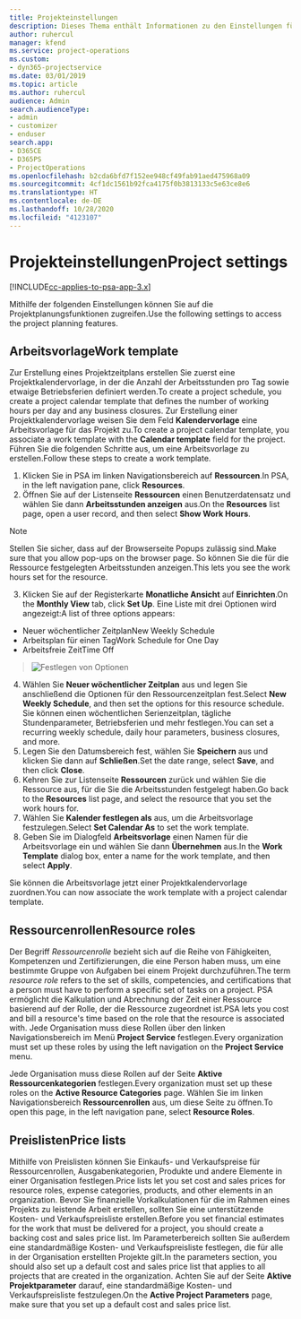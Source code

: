 ```yaml
---
title: Projekteinstellungen
description: Dieses Thema enthält Informationen zu den Einstellungen für das Projektmanagement.
author: ruhercul
manager: kfend
ms.service: project-operations
ms.custom:
- dyn365-projectservice
ms.date: 03/01/2019
ms.topic: article
ms.author: ruhercul
audience: Admin
search.audienceType:
- admin
- customizer
- enduser
search.app:
- D365CE
- D365PS
- ProjectOperations
ms.openlocfilehash: b2cda6bfd7f152ee948cf49fab91aed475968a09
ms.sourcegitcommit: 4cf1dc1561b92fca4175f0b3813133c5e63ce8e6
ms.translationtype: HT
ms.contentlocale: de-DE
ms.lasthandoff: 10/28/2020
ms.locfileid: "4123107"
---
```

# <a name="project-settings"></a><span data-ttu-id="d21e9-103">Projekteinstellungen</span><span class="sxs-lookup"><span data-stu-id="d21e9-103">Project settings</span></span>

[!INCLUDE[cc-applies-to-psa-app-3.x](../includes/cc-applies-to-psa-app-3x.md)]

<span data-ttu-id="d21e9-104">Mithilfe der folgenden Einstellungen können Sie auf die Projektplanungsfunktionen zugreifen.</span><span class="sxs-lookup"><span data-stu-id="d21e9-104">Use the following settings to access the project planning features.</span></span>

## <a name="work-template"></a><span data-ttu-id="d21e9-105">Arbeitsvorlage</span><span class="sxs-lookup"><span data-stu-id="d21e9-105">Work template</span></span>

<span data-ttu-id="d21e9-106">Zur Erstellung eines Projektzeitplans erstellen Sie zuerst eine Projektkalendervorlage, in der die Anzahl der Arbeitsstunden pro Tag sowie etwaige Betriebsferien definiert werden.</span><span class="sxs-lookup"><span data-stu-id="d21e9-106">To create a project schedule, you create a project calendar template that defines the number of working hours per day and any business closures.</span></span> <span data-ttu-id="d21e9-107">Zur Erstellung einer Projektkalendervorlage weisen Sie dem Feld **Kalendervorlage** eine Arbeitsvorlage für das Projekt zu.</span><span class="sxs-lookup"><span data-stu-id="d21e9-107">To create a project calendar template, you associate a work template with the **Calendar template** field for the project.</span></span> <span data-ttu-id="d21e9-108">Führen Sie die folgenden Schritte aus, um eine Arbeitsvorlage zu erstellen.</span><span class="sxs-lookup"><span data-stu-id="d21e9-108">Follow these steps to create a work template.</span></span>

1. <span data-ttu-id="d21e9-109">Klicken Sie in PSA im linken Navigationsbereich auf **Ressourcen**.</span><span class="sxs-lookup"><span data-stu-id="d21e9-109">In PSA, in the left navigation pane, click **Resources**.</span></span> 
2. <span data-ttu-id="d21e9-110">Öffnen Sie auf der Listenseite **Ressourcen** einen Benutzerdatensatz und wählen Sie dann **Arbeitsstunden anzeigen** aus.</span><span class="sxs-lookup"><span data-stu-id="d21e9-110">On the **Resources** list page, open a user record, and then select **Show Work Hours**.</span></span>

  > [!NOTE]
  > <span data-ttu-id="d21e9-111">Stellen Sie sicher, dass auf der Browserseite Popups zulässig sind.</span><span class="sxs-lookup"><span data-stu-id="d21e9-111">Make sure that you allow pop-ups on the browser page.</span></span> <span data-ttu-id="d21e9-112">So können Sie die für die Ressource festgelegten Arbeitsstunden anzeigen.</span><span class="sxs-lookup"><span data-stu-id="d21e9-112">This lets you see the work hours set for the resource.</span></span>
  
3. <span data-ttu-id="d21e9-113">Klicken Sie auf der Registerkarte **Monatliche Ansicht** auf **Einrichten**.</span><span class="sxs-lookup"><span data-stu-id="d21e9-113">On the **Monthly View** tab, click **Set Up**.</span></span> <span data-ttu-id="d21e9-114">Eine Liste mit drei Optionen wird angezeigt:</span><span class="sxs-lookup"><span data-stu-id="d21e9-114">A list of three options appears:</span></span> 

  - <span data-ttu-id="d21e9-115">Neuer wöchentlicher Zeitplan</span><span class="sxs-lookup"><span data-stu-id="d21e9-115">New Weekly Schedule</span></span>
  - <span data-ttu-id="d21e9-116">Arbeitsplan für einen Tag</span><span class="sxs-lookup"><span data-stu-id="d21e9-116">Work Schedule for One Day</span></span>
  - <span data-ttu-id="d21e9-117">Arbeitsfreie Zeit</span><span class="sxs-lookup"><span data-stu-id="d21e9-117">Time Off</span></span>

> ![Festlegen von Optionen](media/project-13.png)

4. <span data-ttu-id="d21e9-119">Wählen Sie **Neuer wöchentlicher Zeitplan** aus und legen Sie anschließend die Optionen für den Ressourcenzeitplan fest.</span><span class="sxs-lookup"><span data-stu-id="d21e9-119">Select **New Weekly Schedule**, and then set the options for this resource schedule.</span></span> <span data-ttu-id="d21e9-120">Sie können einen wöchentlichen Serienzeitplan, tägliche Stundenparameter, Betriebsferien und mehr festlegen.</span><span class="sxs-lookup"><span data-stu-id="d21e9-120">You can set a recurring weekly schedule, daily hour parameters, business closures, and more.</span></span>
5. <span data-ttu-id="d21e9-121">Legen Sie den Datumsbereich fest, wählen Sie **Speichern** aus und klicken Sie dann auf **Schließen**.</span><span class="sxs-lookup"><span data-stu-id="d21e9-121">Set the date range, select **Save**, and then click **Close**.</span></span> 
6. <span data-ttu-id="d21e9-122">Kehren Sie zur Listenseite **Ressourcen** zurück und wählen Sie die Ressource aus, für die Sie die Arbeitsstunden festgelegt haben.</span><span class="sxs-lookup"><span data-stu-id="d21e9-122">Go back to the **Resources** list page, and select the resource that you set the work hours for.</span></span> 
7. <span data-ttu-id="d21e9-123">Wählen Sie **Kalender festlegen als** aus, um die Arbeitsvorlage festzulegen.</span><span class="sxs-lookup"><span data-stu-id="d21e9-123">Select **Set Calendar As** to set the work template.</span></span> 
8. <span data-ttu-id="d21e9-124">Geben Sie im Dialogfeld **Arbeitsvorlage** einen Namen für die Arbeitsvorlage ein und wählen Sie dann **Übernehmen** aus.</span><span class="sxs-lookup"><span data-stu-id="d21e9-124">In the **Work Template** dialog box, enter a name for the work template, and then select **Apply**.</span></span> 

<span data-ttu-id="d21e9-125">Sie können die Arbeitsvorlage jetzt einer Projektkalendervorlage zuordnen.</span><span class="sxs-lookup"><span data-stu-id="d21e9-125">You can now associate the work template with a project calendar template.</span></span>

## <a name="resource-roles"></a><span data-ttu-id="d21e9-126">Ressourcenrollen</span><span class="sxs-lookup"><span data-stu-id="d21e9-126">Resource roles</span></span>

<span data-ttu-id="d21e9-127">Der Begriff *Ressourcenrolle* bezieht sich auf die Reihe von Fähigkeiten, Kompetenzen und Zertifizierungen, die eine Person haben muss, um eine bestimmte Gruppe von Aufgaben bei einem Projekt durchzuführen.</span><span class="sxs-lookup"><span data-stu-id="d21e9-127">The term *resource role* refers to the set of skills, competencies, and certifications that a person must have to perform a specific set of tasks on a project.</span></span> <span data-ttu-id="d21e9-128">PSA ermöglicht die Kalkulation und Abrechnung der Zeit einer Ressource basierend auf der Rolle, der die Ressource zugeordnet ist.</span><span class="sxs-lookup"><span data-stu-id="d21e9-128">PSA lets you cost and bill a resource's time based on the role that the resource is associated with.</span></span> <span data-ttu-id="d21e9-129">Jede Organisation muss diese Rollen über den linken Navigationsbereich im Menü **Project Service** festlegen.</span><span class="sxs-lookup"><span data-stu-id="d21e9-129">Every organization must set up these roles by using the left navigation on the **Project Service** menu.</span></span>

<span data-ttu-id="d21e9-130">Jede Organisation muss diese Rollen auf der Seite **Aktive Ressourcenkategorien** festlegen.</span><span class="sxs-lookup"><span data-stu-id="d21e9-130">Every organization must set up these roles on the **Active Resource Categories** page.</span></span> <span data-ttu-id="d21e9-131">Wählen Sie im linken Navigationsbereich **Ressourcenrollen** aus, um diese Seite zu öffnen.</span><span class="sxs-lookup"><span data-stu-id="d21e9-131">To open this page, in the left navigation pane, select **Resource Roles**.</span></span>

## <a name="price-lists"></a><span data-ttu-id="d21e9-132">Preislisten</span><span class="sxs-lookup"><span data-stu-id="d21e9-132">Price lists</span></span>

<span data-ttu-id="d21e9-133">Mithilfe von Preislisten können Sie Einkaufs- und Verkaufspreise für Ressourcenrollen, Ausgabenkategorien, Produkte und andere Elemente in einer Organisation festlegen.</span><span class="sxs-lookup"><span data-stu-id="d21e9-133">Price lists let you set cost and sales prices for resource roles, expense categories, products, and other elements in an organization.</span></span> <span data-ttu-id="d21e9-134">Bevor Sie finanzielle Vorkalkulationen für die im Rahmen eines Projekts zu leistende Arbeit erstellen, sollten Sie eine unterstützende Kosten- und Verkaufspreisliste erstellen.</span><span class="sxs-lookup"><span data-stu-id="d21e9-134">Before you set financial estimates for the work that must be delivered for a project, you should create a backing cost and sales price list.</span></span> <span data-ttu-id="d21e9-135">Im Parameterbereich sollten Sie außerdem eine standardmäßige Kosten- und Verkaufspreisliste festlegen, die für alle in der Organisation erstellten Projekte gilt.</span><span class="sxs-lookup"><span data-stu-id="d21e9-135">In the parameters section, you should also set up a default cost and sales price list that applies to all projects that are created in the organization.</span></span> <span data-ttu-id="d21e9-136">Achten Sie auf der Seite **Aktive Projektparameter** darauf, eine standardmäßige Kosten- und Verkaufspreisliste festzulegen.</span><span class="sxs-lookup"><span data-stu-id="d21e9-136">On the **Active Project Parameters** page, make sure that you set up a default cost and sales price list.</span></span>
